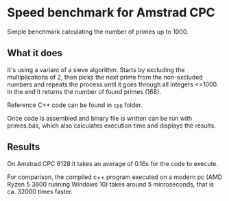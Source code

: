 # Speed benchmark for Amstrad CPC
Simple benchmark calculating the number of primes up to 1000.


## What it does
It's using a variant of a sieve algorithm. Starts by excluding the multiplications of 2, then picks the next prime from the non-excluded numbers and repeats the process until it goes through all integers <=1000. In the end it returns the number of found primes (168).

Reference C++ code can be found in `cpp` folder.  

Once code is assembled and binary file is written can be run with primes.bas, which also calculates execution time and displays the results.

## Results
On Amstrad CPC 6128 it takes an average of 0.16s for the code to execute.

For comparison, the compiled c++ program executed on a modern pc (AMD Ryzen 5 3600 running Windows 10) takes around 5 microseconds, that is ca. 32000 times faster.